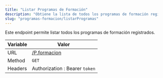 ```yaml
---
title: "Listar Programas de Formación"
description: "Obtiene la lista de todos los programas de formación registrados en el sistema."
slug: "programas-formacion/listarProgramas"
---
```


Este endpoint permite listar todos los programas de formación registrados.

| Variable | Valor                          |
| -------- | ------------------------------ |
| URL      | [/P.formacion](/P.formacion)   |
| Method   | `GET`                          |
| Headers  | Authorization : Bearer `token` |
